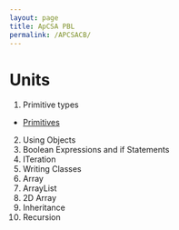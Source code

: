 ```yaml
---
layout: page
title: ApCSA PBL
permalink: /APCSACB/
---
```

# Units
1. Primitive types
- <a href="{{site.baseurl}}/Primitive/">Primitives</a>
2. Using Objects
3. Boolean Expressions and if Statements 
4. ITeration
4. Writing Classes
6. Array
7. ArrayList
8. 2D Array
9. Inheritance
10. Recursion